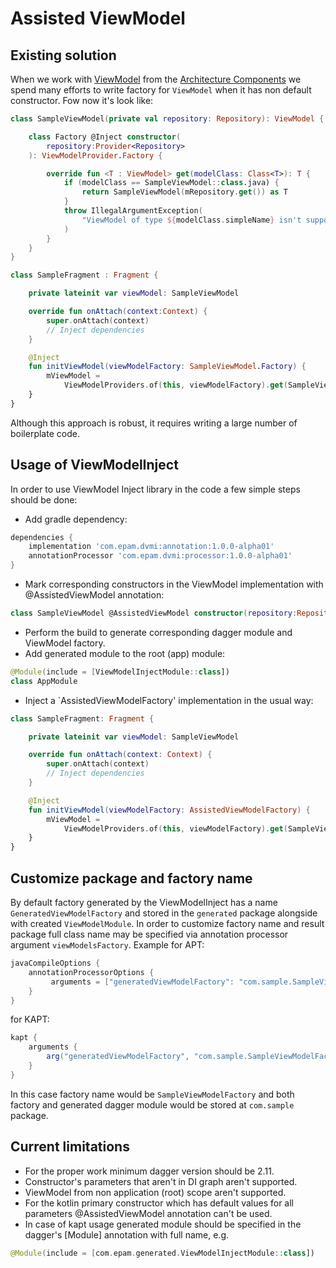 # Assisted ViewModel

## Existing solution

When we work with [ViewModel](https://developer.android.com/reference/androidx/lifecycle/ViewModel) from the [Architecture Components](https://developer.android.com/topic/libraries/architecture) we spend many efforts to write factory for `ViewModel` when it has non default constructor. Fow now it's look like:

```kotlin
class SampleViewModel(private val repository: Repository): ViewModel {

    class Factory @Inject constructor(
        repository:Provider<Repository>
    ): ViewModelProvider.Factory {

        override fun <T : ViewModel> get(modelClass: Class<T>): T {
            if (modelClass == SampleViewModel::class.java) {
                return SampleViewModel(mRepository.get()) as T
            }
            throw IllegalArgumentException(
                "ViewModel of type ${modelClass.simpleName} isn't supported by the factory."
            )
        }
    }
}
```

```kotlin
class SampleFragment : Fragment {

    private lateinit var viewModel: SampleViewModel

    override fun onAttach(context:Context) {
        super.onAttach(context)
        // Inject dependencies
    }

    @Inject
    fun initViewModel(viewModelFactory: SampleViewModel.Factory) {
        mViewModel = 
            ViewModelProviders.of(this, viewModelFactory).get(SampleViewModel::class.java)
    }
}
```

Although this approach is robust, it requires writing a large number of boilerplate code.

## Usage of ViewModelInject
In order to use ViewModel Inject library in the code a few simple steps should be done:

* Add gradle dependency:

```groovy
dependencies {
    implementation 'com.epam.dvmi:annotation:1.0.0-alpha01'
    annotationProcessor 'com.epam.dvmi:processor:1.0.0-alpha01'
}
```

* Mark corresponding constructors in the ViewModel implementation with @AssistedViewModel annotation:

```kotlin
class SampleViewModel @AssistedViewModel constructor(repository:Repository): ViewModel
```

* Perform the build to generate corresponding dagger module and ViewModel factory.
* Add generated module to the root (app) module:

```kotlin
@Module(include = [ViewModelInjectModule::class])
class AppModule
```
* Inject a `AssistedViewModelFactory' implementation in the usual way:

```kotlin
class SampleFragment: Fragment {

    private lateinit var viewModel: SampleViewModel

    override fun onAttach(context: Context) {
        super.onAttach(context)
        // Inject dependencies
    }

    @Inject
    fun initViewModel(viewModelFactory: AssistedViewModelFactory) {
        mViewModel = 
            ViewModelProviders.of(this, viewModelFactory).get(SampleViewModel::class.java)
    }
}
```

## Customize package and factory name
By default factory generated by the ViewModelInject has a name `GeneratedViewModelFactory` 
and stored in the `generated` package alongside with created `ViewModelModule`. 
In order to customize factory name and result package full class name may be specified via annotation processor argument `viewModelsFactory`. 
Example for APT:

```groovy
javaCompileOptions {
    annotationProcessorOptions {
         arguments = ["generatedViewModelFactory": "com.sample.SampleViewModelFactory"]
    }
}
```

for KAPT:
```groovy
kapt {
    arguments {
        arg("generatedViewModelFactory", "com.sample.SampleViewModelFactory")
    }
}
```
In this case factory name would be `SampleViewModelFactory` and both factory and generated dagger module would be stored at `com.sample` package.


## Current limitations
* For the proper work minimum dagger version should be 2.11.
* Constructor's parameters that aren't in DI graph aren't supported.
* ViewModel from non application (root) scope aren't supported.
* For the kotlin primary constructor which has default values for all parameters @AssistedViewModel annotation can't be used.
* In case of kapt usage generated module should be specified in the dagger's [Module] annotation with full name, e.g. 

```kotlin
@Module(include = [com.epam.generated.ViewModelInjectModule::class])
```